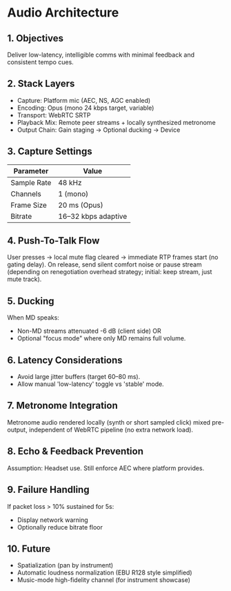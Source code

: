 # Audio Architecture

## 1. Objectives
Deliver low-latency, intelligible comms with minimal feedback and consistent tempo cues.

## 2. Stack Layers
- Capture: Platform mic (AEC, NS, AGC enabled)
- Encoding: Opus (mono 24 kbps target, variable)
- Transport: WebRTC SRTP
- Playback Mix: Remote peer streams + locally synthesized metronome
- Output Chain: Gain staging → Optional ducking → Device

## 3. Capture Settings
| Parameter | Value |
|----------|-------|
| Sample Rate | 48 kHz |
| Channels | 1 (mono) |
| Frame Size | 20 ms (Opus) |
| Bitrate | 16–32 kbps adaptive |

## 4. Push-To-Talk Flow
User presses → local mute flag cleared → immediate RTP frames start (no gating delay). On release, send silent comfort noise or pause stream (depending on renegotiation overhead strategy; initial: keep stream, just mute track).

## 5. Ducking
When MD speaks:
- Non-MD streams attenuated -6 dB (client side) OR
- Optional "focus mode" where only MD remains full volume.

## 6. Latency Considerations
- Avoid large jitter buffers (target 60–80 ms).
- Allow manual 'low-latency' toggle vs 'stable' mode.

## 7. Metronome Integration
Metronome audio rendered locally (synth or short sampled click) mixed pre-output, independent of WebRTC pipeline (no extra network load).

## 8. Echo & Feedback Prevention
Assumption: Headset use. Still enforce AEC where platform provides.

## 9. Failure Handling
If packet loss > 10% sustained for 5s:
- Display network warning
- Optionally reduce bitrate floor

## 10. Future
- Spatialization (pan by instrument)
- Automatic loudness normalization (EBU R128 style simplified)
- Music-mode high-fidelity channel (for instrument showcase)
